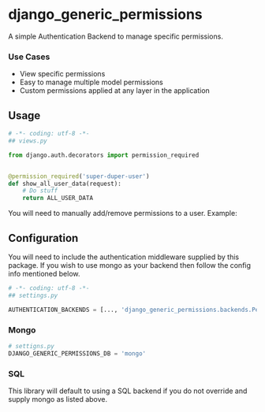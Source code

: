django_generic_permissions
========================

A simple Authentication Backend to manage specific permissions.


### Use Cases

* View specific permissions
* Easy to manage multiple model permissions
* Custom permissions applied at any layer in the application

## Usage

```python
# -*- coding: utf-8 -*-
## views.py

from django.auth.decorators import permission_required


@permission_required('super-duper-user')
def show_all_user_data(request):
    # Do stuff
    return ALL_USER_DATA
```

You will need to manually add/remove permissions to a user.  Example:


## Configuration

You will need to include the authentication middleware supplied by this package.  If
you wish to use mongo as your backend then follow the config info mentioned below.

```python
# -*- coding: utf-8 -*-
## settings.py

AUTHENTICATION_BACKENDS = [..., 'django_generic_permissions.backends.Permission']
```

### Mongo
```python
# settigns.py
DJANGO_GENERIC_PERMISSIONS_DB = 'mongo'
```

### SQL
This library will default to using a SQL backend if you do not override and supply mongo
as listed above.
